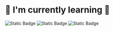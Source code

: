 # 🦋 I'm currently learning 🦋

![Static Badge](https://img.shields.io/badge/C%20programming-000000?style=for-the-badge&logo=C&logoColor=000000&labelColor=2b8afc&color=ffffff) ![Static Badge](https://img.shields.io/badge/Python-000000?style=for-the-badge&logo=Python&logoColor=000000&labelColor=fff69e&color=9ed6ff) ![Static Badge](https://img.shields.io/badge/MySQL-000000?style=for-the-badge&logo=MySQL&logoColor=000000&labelColor=b4ffeb&color=ffd6a1)
